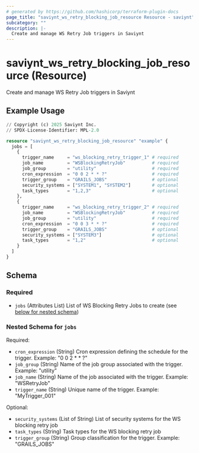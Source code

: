 ```yaml
---
# generated by https://github.com/hashicorp/terraform-plugin-docs
page_title: "saviynt_ws_retry_blocking_job_resource Resource - saviynt"
subcategory: ""
description: |-
  Create and manage WS Retry Job triggers in Saviynt
---
```


# saviynt_ws_retry_blocking_job_resource (Resource)

Create and manage WS Retry Job triggers in Saviynt

## Example Usage

```terraform
// Copyright (c) 2025 Saviynt Inc.
// SPDX-License-Identifier: MPL-2.0

resource "saviynt_ws_retry_blocking_job_resource" "example" {
  jobs = [
    {
      trigger_name     = "ws_blocking_retry_trigger_1" # required
      job_name         = "WSBlockingRetryJob"          # required
      job_group        = "utility"                     # required
      cron_expression  = "0 0 2 * * ?"                 # required
      trigger_group    = "GRAILS_JOBS"                 # optional
      security_systems = ["SYSTEM1", "SYSTEM2"]        # optional
      task_types       = "1,2,3"                       # optional
    },
    {
      trigger_name     = "ws_blocking_retry_trigger_2" # required
      job_name         = "WSBlockingRetryJob"          # required
      job_group        = "utility"                     # required
      cron_expression  = "0 0 3 * * ?"                 # required
      trigger_group    = "GRAILS_JOBS"                 # optional
      security_systems = ["SYSTEM3"]                   # optional
      task_types       = "1,2"                         # optional
    }
  ]
}
```

<!-- schema generated by tfplugindocs -->
## Schema

### Required

- `jobs` (Attributes List) List of WS Blocking Retry Jobs to create (see [below for nested schema](#nestedatt--jobs))

<a id="nestedatt--jobs"></a>
### Nested Schema for `jobs`

Required:

- `cron_expression` (String) Cron expression defining the schedule for the trigger. Example: "0 0 2 * * ?"
- `job_group` (String) Name of the job group associated with the trigger. Example: "utility"
- `job_name` (String) Name of the job associated with the trigger. Example: "WSRetryJob"
- `trigger_name` (String) Unique name of the trigger. Example: "MyTrigger_001"

Optional:

- `security_systems` (List of String) List of security systems for the WS blocking retry job
- `task_types` (String) Task types for the WS blocking retry job
- `trigger_group` (String) Group classification for the trigger. Example: "GRAILS_JOBS"
